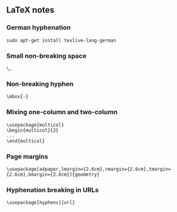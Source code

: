 ## LaTeX notes

### German hyphenation

    sudo apt-get install texlive-lang-german

### Small non-breaking space

    \,

### Non-breaking hyphen

    \mbox{-}

### Mixing one-column and two-column

    \usepackage{multicol}
    \begin{multicol}{2}
    ...
    \end{multicol}

### Page margins

    \usepackage[a4paper,lmargin={2.6cm},rmargin={2.6cm},tmargin={2.6cm},bmargin={2.6cm}]{geometry}

### Hyphenation breaking in URLs

    \usepackage[hyphens]{url}

